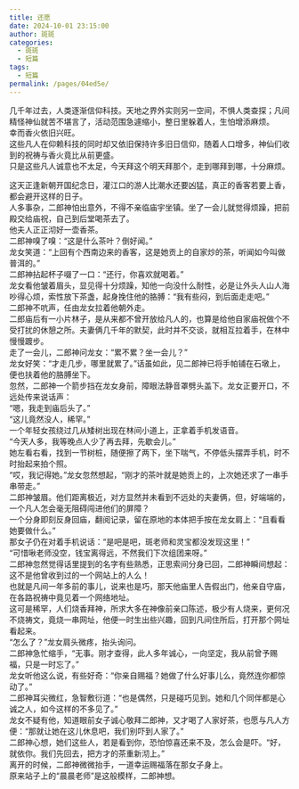 ```yaml
---
title: 还愿
date: 2024-10-01 23:15:00
author: 斑斑
categories: 
  - 斑斑
  - 短篇
tags: 
  - 短篇
permalink: /pages/04ed5e/
---
```


几千年过去，人类逐渐信仰科技。天地之界外实则另一空间，不惧人类查探；凡间精怪神仙就苦不堪言了，活动范围急遽缩小，整日里躲着人，生怕增添麻烦。  
幸而香火依旧兴旺。  
这些凡人在仰赖科技的同时却又依旧保持许多旧日信仰，随着人口增多，神仙们收到的祝祷与香火竟比从前更盛。  
只是这些凡人诚意也不太足，今天拜这个明天拜那个，走到哪拜到哪，十分麻烦。

这天正逢新朝开国纪念日，灌江口的游人比潮水还要凶猛，真正的香客若要上香，都会避开这样的日子。  
人多事杂，二郎神怕出意外，不得不亲临庙宇坐镇。坐了一会儿就觉得烦躁，把前殿交给庙祝，自己到后堂喝茶去了。  
他夫人正正沏好一壶香茶。  
二郎神嗅了嗅：“这是什么茶叶？倒好闻。”  
龙女笑道：“上回有个西南边来的香客，这是她贡上的自家炒的茶，听闻如今叫做普洱的。”  
二郎神拈起杯子啜了一口：“还行，你喜欢就喝着。”  
龙女看他皱着眉头，显见得十分烦躁，知他一向没什么耐性，必是让外头人山人海吵得心烦，索性放下茶盏，起身挽住他的胳膊：“我有些闷，到后面走走吧。”  
二郎神不吭声，任由龙女拉着他朝外走。  
二郎庙后有一小片林子，是从来都不曾开放给凡人的，也算是给他自家庙祝做个不受打扰的休憩之所。夫妻俩几千年的默契，此时并不交谈，就相互拉着手，在林中慢慢踱步。  
走了一会儿，二郎神问龙女：“累不累？坐一会儿？”  
龙女好笑：“才走几步，哪里就累了。”话虽如此，见二郎神已将手帕铺在石墩上，便也扶着他的胳膊坐下。  
忽然，二郎神一个箭步挡在龙女身前，障眼法静音罩劈头盖下。龙女正要开口，不远处传来说话声：  
“嗯，我走到庙后头了。”  
“这儿竟然没人，稀罕。”  
一个年轻女孩绕过几从矮树出现在林间小道上，正拿着手机发语音。  
“今天人多，我等晚点人少了再去拜，先歇会儿。”  
她左看右看，找到一节树桩，随便擦了两下，坐下喘气，不停低头摆弄手机，时不时抬起来拍个照。  
“哎，我记得她。”龙女忽然想起，“刚才的茶叶就是她贡上的，上次她还求了一串手串带走。”  
二郎神皱眉。他们距离极近，对方显然并未看到不远处的夫妻俩，但，好端端的，一个凡人怎会毫无阻碍闯进他们的屏障？  
一个分身即刻反身回庙，翻阅记录，留在原地的本体把手按在龙女肩上：“且看看她要做什么。”  
那女子仍在对着手机说话：“是吧是吧，斑老师和灵宝都没发现这里！”  
“可惜啾老师没空，钱宝离得远，不然我们下次组团来呀。”  
二郎神忽然觉得话里提到的名字有些熟悉，正思索间分身已回，二郎神瞬间想起：这不是他曾收到过的一个网站上的人么！  
也就是凡间一年多前的事儿，说来也是巧，那天他庙里人告假出门，他亲自守庙，在各路祝祷中竟见着一个网络地址。  
这可是稀罕，人们烧香拜神，所求大多在神像前亲口陈述，极少有人烧来，更何况不烧祷文，竟烧一串网址，他便一时生出些兴趣，回到凡间住所后，打开那个网址看起来。  
“怎么了？”龙女肩头微疼，抬头询问。  
二郎神急忙缩手，“无事。刚才查得，此人多年诚心，一向坚定，我从前曾予赐福，只是一时忘了。”  
龙女听他这么说，有些好奇：“你亲自赐福？她做了什么好事儿么，竟然连你都惊动了。”  
二郎神耳尖微红，急智敷衍道：“也是偶然，只是碰巧见到。她和几个同伴都是心诚之人，如今这样的不多见了。”  
龙女不疑有他，知道眼前女子诚心敬拜二郎神，又才喝了人家好茶，也愿与凡人方便：“那就让她在这儿休息吧，我们别吓到人家了。”  
二郎神心想，她们这些人，若是看到你，恐怕惊喜还来不及，怎么会是吓。“好，就依你。我们先回去，把方才的茶重新沏上。”  
离开的时候，二郎神微微抬手，一道幸运赐福落在那女子身上。  
原来站子上的“晨晨老师”是这般模样，二郎神想。
